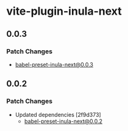 # vite-plugin-inula-next

## 0.0.3

### Patch Changes

- babel-preset-inula-next@0.0.3

## 0.0.2

### Patch Changes

- Updated dependencies [2f9d373]
  - babel-preset-inula-next@0.0.2
